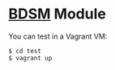# [BDSM](http://bdsm.beginrescueend.com) Module

You can test in a Vagrant VM:

    $ cd test
    $ vagrant up
